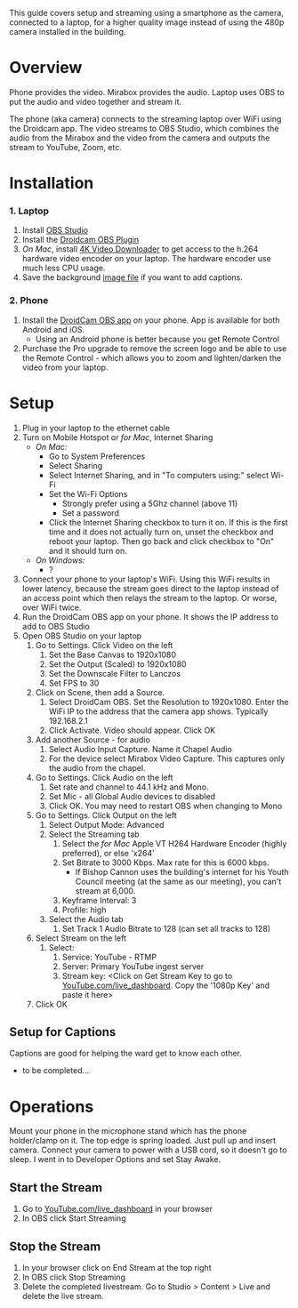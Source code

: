 This guide covers setup and streaming using a smartphone as the camera, connected to a laptop, for a higher quality image instead of using the 480p camera installed in the building.

# Overview
Phone provides the video. 
Mirabox provides the audio. 
Laptop uses OBS to put the audio and video together and stream it. 

The phone (aka camera) connects to the streaming laptop over WiFi using the Droidcam app. The video streams to OBS Studio, which combines the audio from the Mirabox and the video from the camera and outputs the stream to YouTube, Zoom, etc.

# Installation
### 1. Laptop
1. Install [OBS Studio](https://obsproject.com/)
2. Install the [Droidcam OBS Plugin](https://www.dev47apps.com/obs/#plugin)
3. _On Mac_, install [4K Video Downloader](https://www.4kdownload.com/products/product-videodownloader) to get access to the h.264 hardware video encoder on your laptop. The hardware encoder use much less CPU usage.
4. Save the background [image file](https://raw.githubusercontent.com/rodneyswa/church-streaming/main/background-box.png) if you want to add captions.

### 2. Phone
1. Install the [DroidCam OBS app](https://www.dev47apps.com/obs/#app) on your phone. App is available for both Android and iOS.
    * Using an Android phone is better because you get Remote Control
2. Purchase the Pro upgrade to remove the screen logo and be able to use the Remote Control - which allows you to zoom and lighten/darken the video from your laptop.

# Setup
1. Plug in your laptop to the ethernet cable
2. Turn on Mobile Hotspot or _for Mac_, Internet Sharing
    * _On Mac:_
        * Go to System Preferences
        * Select Sharing
        * Select Internet Sharing, and in "To computers using:" select Wi-Fi
        * Set the Wi-Fi Options
            * Strongly prefer using a 5Ghz channel (above 11)
            * Set a password
        * Click the Internet Sharing checkbox to turn it on. If this is the first time and it does not actually turn on, unset the checkbox and reboot your laptop. Then go back and click checkbox to "On" and it should turn on.
    * _On Windows:_
        * ?
3. Connect your phone to your laptop's WiFi. Using this WiFi results in lower latency, because the stream goes direct to the laptop instead of an access point which then relays the stream to the laptop. Or worse, over WiFi twice.
4. Run the DroidCam OBS app on your phone. It shows the IP address to add to OBS Studio
5. Open OBS Studio on your laptop
    1. Go to Settings. Click Video on the left
        1. Set the Base Canvas to 1920x1080
        2. Set the Output (Scaled) to 1920x1080
        3. Set the Downscale Filter to Lanczos
        4. Set FPS to 30
    2. Click on Scene, then add a Source.
        1. Select DroidCam OBS. Set the Resolution to 1920x1080. Enter the WiFi IP to the address that the camera app shows. Typically 192.168.2.1
        2. Click Activate. Video should appear. Click OK
    3. Add another Source - for audio
        1. Select Audio Input Capture. Name it Chapel Audio
        2. For the device select Mirabox Video Capture. This captures only the audio from the chapel.
    4. Go to Settings. Click Audio on the left
        1. Set rate and channel to 44.1 kHz and Mono.
        2. Set Mic - all Global Audio devices to disabled
        3. Click OK. You may need to restart OBS when changing to Mono
    5. Go to Settings. Click Output on the left
        1. Select Output Mode: Advanced
        2. Select the Streaming tab
            1. Select the _for Mac_ Apple VT H264 Hardware Encoder (highly preferred), or else 'x264'
            2. Set Bitrate to 3000 Kbps. Max rate for this is 6000 kbps.
                * If Bishop Cannon uses the building's internet for his Youth Council meeting (at the same as our meeting), you can't stream at 6,000.
            4. Keyframe Interval: 3
            5. Profile: high
        3. Select the Audio tab
            1. Set Track 1 Audio Bitrate to 128 (can set all tracks to 128)
     6. Select Stream on the left
        1. Select:
            1. Service: YouTube - RTMP
            2. Server: Primary YouTube ingest server
            3. Stream key: <Click on Get Stream Key to go to [YouTube.com/live_dashboard](https://YouTube.com/live_dashboard). Copy the '1080p Key' and paste it here>
     7. Click OK
## Setup for Captions
Captions are good for helping the ward get to know each other.
* to be completed...

# Operations
Mount your phone in the microphone stand which has the phone holder/clamp on it. The top edge is spring loaded. Just pull up and insert camera.
Connect your camera to power with a USB cord, so it doesn't go to sleep. I went in to Developer Options and set Stay Awake.

## Start the Stream
1. Go to [YouTube.com/live_dashboard](https://YouTube.com/live_dashboard) in your browser
2. In OBS click Start Streaming

## Stop the Stream
1. In your browser click on End Stream at the top right
2. In OBS click Stop Streaming
3. Delete the completed livestream. Go to Studio > Content > Live and delete the live stream.

